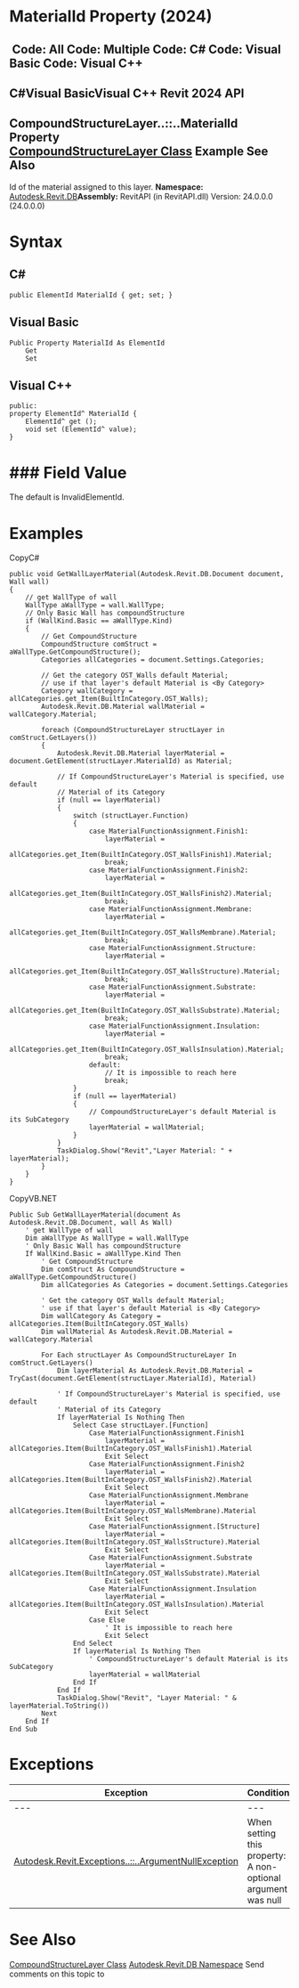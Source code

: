 # MaterialId Property (2024)

﻿
 Code: All Code: Multiple Code: C# Code: Visual Basic Code: Visual C++   
---  
C#Visual BasicVisual C++
Revit 2024 API  
---  
CompoundStructureLayer..::..MaterialId Property   
[CompoundStructureLayer Class](faece83a-6d49-41b0-2713-fe6cfaa5a3b5.md "CompoundStructureLayer Class") Example See Also  
---  
Id of the material assigned to this layer. 
**Namespace:** [Autodesk.Revit.DB](87546ba7-461b-c646-cbb1-2cb8f5bff8b2.md "Autodesk.Revit.DB Namespace")**Assembly:** RevitAPI (in RevitAPI.dll) Version: 24.0.0.0 (24.0.0.0)
# Syntax
C#  
---  
```text
public ElementId MaterialId { get; set; }
```
  
Visual Basic  
---  
```text
Public Property MaterialId As ElementId
	Get
	Set
```
  
Visual C++  
---  
```text
public:
property ElementId^ MaterialId {
	ElementId^ get ();
	void set (ElementId^ value);
}
```
  
# ### Field Value
The default is InvalidElementId. 
# Examples
CopyC#
```text
public void GetWallLayerMaterial(Autodesk.Revit.DB.Document document, Wall wall)
{
    // get WallType of wall
    WallType aWallType = wall.WallType;
    // Only Basic Wall has compoundStructure
    if (WallKind.Basic == aWallType.Kind)
    {
        // Get CompoundStructure
        CompoundStructure comStruct = aWallType.GetCompoundStructure();
        Categories allCategories = document.Settings.Categories;

        // Get the category OST_Walls default Material; 
        // use if that layer's default Material is <By Category>
        Category wallCategory = allCategories.get_Item(BuiltInCategory.OST_Walls);
        Autodesk.Revit.DB.Material wallMaterial = wallCategory.Material;

        foreach (CompoundStructureLayer structLayer in comStruct.GetLayers())
        {
            Autodesk.Revit.DB.Material layerMaterial = document.GetElement(structLayer.MaterialId) as Material;

            // If CompoundStructureLayer's Material is specified, use default
            // Material of its Category
            if (null == layerMaterial)
            {
                switch (structLayer.Function)
                {
                    case MaterialFunctionAssignment.Finish1:
                        layerMaterial = 
                            allCategories.get_Item(BuiltInCategory.OST_WallsFinish1).Material;
                        break;
                    case MaterialFunctionAssignment.Finish2:
                        layerMaterial = 
                            allCategories.get_Item(BuiltInCategory.OST_WallsFinish2).Material;
                        break;
                    case MaterialFunctionAssignment.Membrane:
                        layerMaterial = 
                            allCategories.get_Item(BuiltInCategory.OST_WallsMembrane).Material;
                        break;
                    case MaterialFunctionAssignment.Structure:
                        layerMaterial =  
                            allCategories.get_Item(BuiltInCategory.OST_WallsStructure).Material;
                        break;
                    case MaterialFunctionAssignment.Substrate:
                        layerMaterial = 
                            allCategories.get_Item(BuiltInCategory.OST_WallsSubstrate).Material;
                        break;
                    case MaterialFunctionAssignment.Insulation:
                        layerMaterial = 
                            allCategories.get_Item(BuiltInCategory.OST_WallsInsulation).Material;
                        break;
                    default:
                        // It is impossible to reach here
                        break;
                }
                if (null == layerMaterial)
                {
                    // CompoundStructureLayer's default Material is its SubCategory
                    layerMaterial = wallMaterial;
                }
            }
            TaskDialog.Show("Revit","Layer Material: " + layerMaterial);
        }
    }
}
```

CopyVB.NET
```text
Public Sub GetWallLayerMaterial(document As Autodesk.Revit.DB.Document, wall As Wall)
    ' get WallType of wall
    Dim aWallType As WallType = wall.WallType
    ' Only Basic Wall has compoundStructure
    If WallKind.Basic = aWallType.Kind Then
        ' Get CompoundStructure
        Dim comStruct As CompoundStructure = aWallType.GetCompoundStructure()
        Dim allCategories As Categories = document.Settings.Categories

        ' Get the category OST_Walls default Material; 
        ' use if that layer's default Material is <By Category>
        Dim wallCategory As Category = allCategories.Item(BuiltInCategory.OST_Walls)
        Dim wallMaterial As Autodesk.Revit.DB.Material = wallCategory.Material

        For Each structLayer As CompoundStructureLayer In comStruct.GetLayers()
            Dim layerMaterial As Autodesk.Revit.DB.Material = TryCast(document.GetElement(structLayer.MaterialId), Material)

            ' If CompoundStructureLayer's Material is specified, use default
            ' Material of its Category
            If layerMaterial Is Nothing Then
                Select Case structLayer.[Function]
                    Case MaterialFunctionAssignment.Finish1
                        layerMaterial = allCategories.Item(BuiltInCategory.OST_WallsFinish1).Material
                        Exit Select
                    Case MaterialFunctionAssignment.Finish2
                        layerMaterial = allCategories.Item(BuiltInCategory.OST_WallsFinish2).Material
                        Exit Select
                    Case MaterialFunctionAssignment.Membrane
                        layerMaterial = allCategories.Item(BuiltInCategory.OST_WallsMembrane).Material
                        Exit Select
                    Case MaterialFunctionAssignment.[Structure]
                        layerMaterial = allCategories.Item(BuiltInCategory.OST_WallsStructure).Material
                        Exit Select
                    Case MaterialFunctionAssignment.Substrate
                        layerMaterial = allCategories.Item(BuiltInCategory.OST_WallsSubstrate).Material
                        Exit Select
                    Case MaterialFunctionAssignment.Insulation
                        layerMaterial = allCategories.Item(BuiltInCategory.OST_WallsInsulation).Material
                        Exit Select
                    Case Else
                        ' It is impossible to reach here
                        Exit Select
                End Select
                If layerMaterial Is Nothing Then
                    ' CompoundStructureLayer's default Material is its SubCategory
                    layerMaterial = wallMaterial
                End If
            End If
            TaskDialog.Show("Revit", "Layer Material: " & layerMaterial.ToString())
        Next
    End If
End Sub
```

# Exceptions
| Exception | Condition |
| --- | --- |
| --- | --- |
| [Autodesk.Revit.Exceptions..::..ArgumentNullException](631e1424-60f4-929b-4e52-dda9dcd26316.md "ArgumentNullException Class") | When setting this property: A non-optional argument was null |

# See Also
[CompoundStructureLayer Class](faece83a-6d49-41b0-2713-fe6cfaa5a3b5.md "CompoundStructureLayer Class")
[Autodesk.Revit.DB Namespace](87546ba7-461b-c646-cbb1-2cb8f5bff8b2.md "Autodesk.Revit.DB Namespace")
Send comments on this topic to 